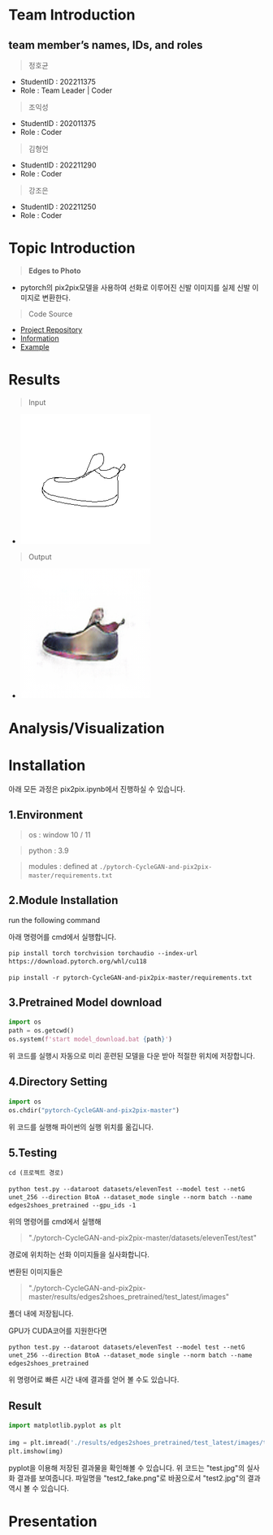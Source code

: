 
# Team Introduction
  ## team member’s names, IDs, and roles
  > 정호균
  - StudentID : 202211375
  - Role : Team Leader | Coder
  > 조익성
  - StudentID : 202011375
  - Role : Coder
  > 김형언
  - StudentID : 202211290
  - Role : Coder
  > 강조은
  - StudentID : 202211250
  - Role : Coder

# Topic Introduction
> __Edges to Photo__
- pytorch의 pix2pix모델을 사용하여 선화로 이루어진 신발 이미지를 실제 신발 이미지로 변환한다.
> Code Source
- [Project Repository](https://github.com/junyanz/pytorch-CycleGAN-and-pix2pix)
- [Information](https://phillipi.github.io/pix2pix/)
- [Example](https://phillipi.github.io/pix2pix/images/sketch2photo_shoes/latest_net_G_sketch/index.html)

# Results
>Input
- ![sample image](./pytorch-CycleGAN-and-pix2pix-master/datasets/elevenTest/test/test2.jpg)
>Output
- ![sample image](./pytorch-CycleGAN-and-pix2pix-master/results/edges2shoes_pretrained/test_latest/images/test2_fake.png)

# Analysis/Visualization

# Installation
아래 모든 과정은 pix2pix.ipynb에서 진행하실 수 있습니다.
## 1.Environment
> os : window 10 / 11

> python : 3.9

> modules : defined at ```./pytorch-CycleGAN-and-pix2pix-master/requirements.txt```

## 2.Module Installation
run the following command

아래 명령어를 cmd에서 실행합니다.
```
pip install torch torchvision torchaudio --index-url https://download.pytorch.org/whl/cu118

pip install -r pytorch-CycleGAN-and-pix2pix-master/requirements.txt
```

## 3.Pretrained Model download
```python
import os
path = os.getcwd()
os.system(f'start model_download.bat {path}')
```
위 코드를 실행시 자동으로 미리 훈련된 모델을 다운 받아 적절한 위치에 저장합니다.

## 4.Directory Setting
```python
import os
os.chdir("pytorch-CycleGAN-and-pix2pix-master")
```
위 코드를 실행해 파이썬의 실행 위치를 옮깁니다.

## 5.Testing
```
cd (프로젝트 경로)

python test.py --dataroot datasets/elevenTest --model test --netG unet_256 --direction BtoA --dataset_mode single --norm batch --name edges2shoes_pretrained --gpu_ids -1
```
위의 명령어를 cmd에서 실행해 

> "./pytorch-CycleGAN-and-pix2pix-master/datasets/elevenTest/test"

경로에 위치하는 선화 이미지들을 실사화합니다. 

변환된 이미지들은 
> "./pytorch-CycleGAN-and-pix2pix-master/results/edges2shoes_pretrained/test_latest/images"

폴더 내에 저장됩니다.


GPU가 CUDA코어를 지원한다면
```
python test.py --dataroot datasets/elevenTest --model test --netG unet_256 --direction BtoA --dataset_mode single --norm batch --name edges2shoes_pretrained
``` 
위 명령어로 빠른 시간 내에 결과를 얻어 볼 수도 있습니다.

## Result
```python
import matplotlib.pyplot as plt

img = plt.imread('./results/edges2shoes_pretrained/test_latest/images/test_fake.png')
plt.imshow(img)
```
pyplot을 이용해 저장된 결과물을 확인해볼 수 있습니다. 위 코드는 "test.jpg"의 실사화 결과를 보여줍니다. 파일명을 "test2_fake.png"로 바꿈으로서 "test2.jpg"의 결과 역시 볼 수 있습니다.
# Presentation
